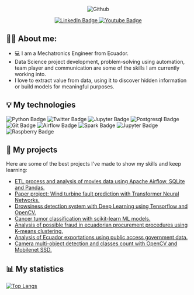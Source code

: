 <div align="center">

  ![Github](https://github.com/juasesan/juasesan/assets/51239155/d1c152e7-6801-4ba6-8341-a2961a6c4e57)
  
  <a href="https://www.linkedin.com/in/juasesan/">
    <img src="https://img.shields.io/badge/LinkedIn-blue?style=for-the-badge&logo=linkedin&logoColor=white" alt="LinkedIn Badge"/>
  </a>
  <a href="https://www.instagram.com/juasesan/">
    <img src="https://img.shields.io/badge/Instagram-red?style=for-the-badge&logo=instagram&logoColor=white" alt="Youtube Badge"/>
  </a>
  
</div>


🧑🏽 About me:
---

- 💻 I am a Mechatronics Engineer from Ecuador.
- Data Science project development, problem-solving using automation, team player and communication are some of the skills I am currently working into. 
- I love to extract value from data, using it to discover hidden information or build models for meaningful purposes.

💡 My technologies
---
<div id="badges">
  <img src="https://img.shields.io/badge/Python-yellow?style=for-the-badge&logo=python&logoColor=blue" alt="Python Badge"/>
  <img src="https://img.shields.io/badge/Tensorflow-white?style=for-the-badge&logo=tensorflow&logoColor=orange" alt="Twitter Badge"/>
  <img src="https://img.shields.io/badge/Pytorch-white?style=for-the-badge&logo=Pytorch&logoColor=red" alt="Jupyter Badge"/>
  <img src="https://img.shields.io/badge/Postgresql-blue?style=for-the-badge&logo=Postgresql&logoColor=white" alt="Postgresql Badge"/>
  <img src="https://img.shields.io/badge/Git-black?style=for-the-badge&logo=git&logoColor=white" alt="Git Badge"/>
  <img src="https://img.shields.io/badge/airflow-white?style=for-the-badge&logo=apacheairflow&logoColor=blue" alt="Airflow Badge"/>
  <img src="https://img.shields.io/badge/Spark-blue?style=for-the-badge&logo=apachespark&logoColor=red" alt="Spark Badge"/>
  <img src="https://img.shields.io/badge/Jupyter-green?style=for-the-badge&logo=Jupyter&logoColor=black" alt="Jupyter Badge"/>
  <img src="https://img.shields.io/badge/RaspberryPi-red?style=for-the-badge&logo=RaspberryPi&logoColor=white" alt="Raspberry Badge"/>
  
</div>

📝 My projects
---
Here are some of the best projects I've made to show my skills and keep learning:
- <a href="https://github.com/juasesan/ETL_movies_analysis">ETL process and analysis of movies data using Apache Airflow, SQLite and Pandas.</a>
- <a href="https://github.com/sofia604/Transformers_Torvis">Paper project: Wind turbine fault prediction with Transformer Neural Networks.</a>
- <a href="https://github.com/Taws-Espol/camera_recognition">Drowsiness detection system with Deep Learning using Tensorflow and OpenCV.</a>
- <a href="https://github.com/juasesan/MLP-cancer-classification">Cancer tumor classification with scikit-learn ML models.</a>
- <a href="https://github.com/juasesan/RedFlag_analysis">Analysis of possible fraud in ecuadorian procurement procedures using K-means clustering.</a>
- <a href="https://github.com/juasesan/Ecuador_exportations_analysis">Analysis of Ecuador exportations using public access government data.</a>
- <a href="https://github.com/juasesan/count_object_detection">Camera multi-object detection and classes count with OpenCV and Mobilenet SSD.</a>

📊 My statistics
---

[![Top Langs](https://github-readme-stats.vercel.app/api/top-langs/?username=juasesan&size_weight=0&count_weight=1&layout=compact&theme=vision-friendly-dark&exclude_repo=wire_harness_segmentation,Programacion-Basica_Platzi)](https://github.com/anuraghazra/github-readme-stats)

<!---
juasesan/juasesan is a ✨ special ✨ repository because its `README.md` (this file) appears on your GitHub profile.
You can click the Preview link to take a look at your changes.
--->

